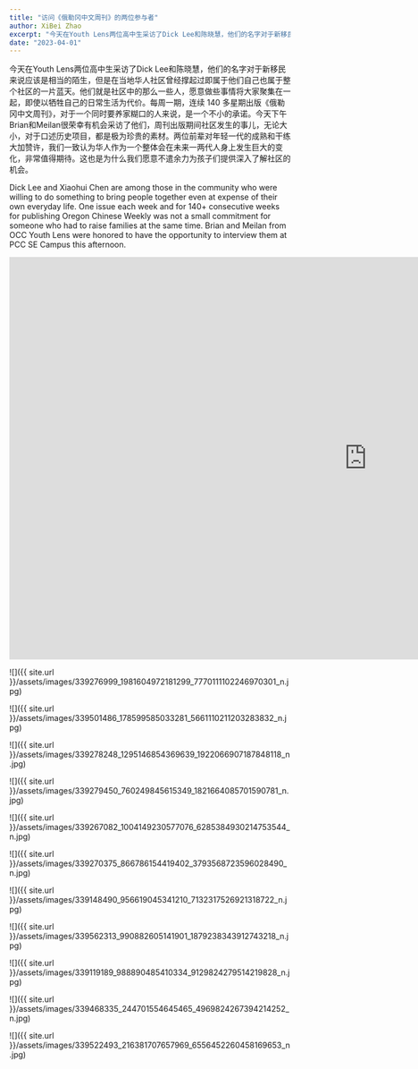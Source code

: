 ```yaml
---
title: "访问《俄勒冈中文周刊》的两位参与者"
author: XiBei Zhao
excerpt: "今天在Youth Lens两位高中生采访了Dick Lee和陈晓慧，他们的名字对于新移民来说应该是相当的陌生，但是在当地华人社区曾经撑起过即属于他们自己也属于整个社区的一片蓝天。他们就是社区中的那么一些人，愿意做些事情将大家聚集在一起，即使以牺牲自己的日常生活为代价。每周一期，连续 140 多星期出版《俄勒冈中文周刊》，对于一个同时要养家糊口的人来说，是一个不小的承诺。今天下午Brian和Meilan很荣幸有机会采访了他们，周刊出版期间社区发生的事儿，无论大小，对于口述历史项目，都是极为珍贵的素材。两位前辈对年轻一代的成熟和干练大加赞许，我们一致认为华人作为一个整体会在未来一两代人身上发生巨大的变化，非常值得期待。这也是为什么我们愿意不遣余力为孩子们提供深入了解社区的机会。"
date: "2023-04-01"
---
```


今天在Youth Lens两位高中生采访了Dick Lee和陈晓慧，他们的名字对于新移民来说应该是相当的陌生，但是在当地华人社区曾经撑起过即属于他们自己也属于整个社区的一片蓝天。他们就是社区中的那么一些人，愿意做些事情将大家聚集在一起，即使以牺牲自己的日常生活为代价。每周一期，连续 140 多星期出版《俄勒冈中文周刊》，对于一个同时要养家糊口的人来说，是一个不小的承诺。今天下午Brian和Meilan很荣幸有机会采访了他们，周刊出版期间社区发生的事儿，无论大小，对于口述历史项目，都是极为珍贵的素材。两位前辈对年轻一代的成熟和干练大加赞许，我们一致认为华人作为一个整体会在未来一两代人身上发生巨大的变化，非常值得期待。这也是为什么我们愿意不遣余力为孩子们提供深入了解社区的机会。

Dick Lee and Xiaohui Chen are among those in the community who were willing to do something to bring people together even at expense of their own everyday life. One issue each week and for 140+ consecutive weeks for publishing Oregon Chinese Weekly was not a small commitment for someone who had to raise families at the same time. Brian and Meilan from OCC Youth Lens were honored to have the opportunity to interview them at PCC SE Campus this afternoon.

<iframe width="1280" height="720" src="https://www.youtube.com/embed/tM0kS3jRl2Y" title="Real People, Real Stories | Xiaohui Chen and Dick Lee | OCC Youth Lens" frameborder="0" allow="accelerometer; autoplay; clipboard-write; encrypted-media; gyroscope; picture-in-picture; web-share" allowfullscreen></iframe>

![]({{ site.url }}/assets/images/339276999_1981604972181299_7770111102246970301_n.jpg)

![]({{ site.url }}/assets/images/339501486_178599585033281_5661110211203283832_n.jpg)

![]({{ site.url }}/assets/images/339278248_1295146854369639_1922066907187848118_n.jpg)

![]({{ site.url }}/assets/images/339279450_760249845615349_1821664085701590781_n.jpg)

![]({{ site.url }}/assets/images/339267082_1004149230577076_6285384930214753544_n.jpg)

![]({{ site.url }}/assets/images/339270375_866786154419402_3793568723596028490_n.jpg)

![]({{ site.url }}/assets/images/339148490_956619045341210_7132317526921318722_n.jpg)

![]({{ site.url }}/assets/images/339562313_990882605141901_1879238343912743218_n.jpg)

![]({{ site.url }}/assets/images/339119189_988890485410334_9129824279514219828_n.jpg)

![]({{ site.url }}/assets/images/339468335_244701554645465_4969824267394214252_n.jpg)

![]({{ site.url }}/assets/images/339522493_216381707657969_6556452260458169653_n.jpg)
